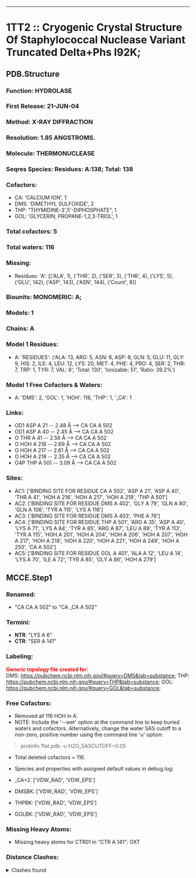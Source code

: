 ---
# 1TT2 :: Cryogenic Crystal Structure Of Staphylococcal Nuclease Variant Truncated Delta+Phs I92K;
## PDB.Structure
### Function: HYDROLASE
### First Release: 21-JUN-04
### Method: X-RAY DIFFRACTION
### Resolution: 1.85 ANGSTROMS.
### Molecule: THERMONUCLEASE
### Seqres Species: Residues: A:138; Total: 138
### Cofactors:
  -  CA:
 'CALCIUM ION', 1
  - DMS:
 'DIMETHYL SULFOXIDE', 2
  - THP:
 "THYMIDINE-3',5'-DIPHOSPHATE", 1
  - GOL:
 'GLYCERIN; PROPANE-1,2,3-TRIOL', 1

### Total cofactors: 5
### Total waters: 116
### Missing:
  - Residues:
 'A': [('ALA', 1), ('THR', 2), ('SER', 3), ('THR', 4), ('LYS', 5), ('GLU', 142), ('ASP', 143), ('ASN', 144),
       ('Count', 8)]

### Biounits: MONOMERIC: A;
### Models: 1
### Chains: A
### Model 1 Residues:
  - A:
 'RESIDUES': ('ALA: 13, ARG: 5, ASN: 6, ASP: 6, GLN: 5, GLU: 11, GLY: 9, HIS: 2, ILE: 4, LEU: 12, LYS: 20, MET: 4, PHE: 4, PRO: 4, SER: 2, THR: 7, TRP: 1, TYR: 7, VAL: 8', 'Total: 130', 'Ionizable: 51',
              'Ratio: 39.2%')

### Model 1 Free Cofactors & Waters:
  - A:
 'DMS': 2, 'GOL': 1, 'HOH': 116, 'THP': 1, '_CA': 1

### Links:
  - OD1 ASP A 21 -- 2.48 Å --> CA  CA A 502
  - OD1 ASP A 40 -- 2.45 Å --> CA  CA A 502
  - O  THR A 41 -- 2.56 Å --> CA  CA A 502
  - O  HOH A 216 -- 2.69 Å --> CA  CA A 502
  - O  HOH A 217 -- 2.61 Å --> CA  CA A 502
  - O  HOH A 218 -- 2.35 Å --> CA  CA A 502
  - O4P THP A 501 -- 3.09 Å --> CA  CA A 502

### Sites:
  - AC1: ['BINDING SITE FOR RESIDUE CA A 502', 'ASP A  21', 'ASP A  40', 'THR A  41', 'HOH A 216', 'HOH A 217', 'HOH A 218', 'THP A 501']
  - AC2: ['BINDING SITE FOR RESIDUE DMS A 402', 'GLY A  79', 'GLN A  80', 'GLN A 106', 'TYR A 115', 'LYS A 116']
  - AC3: ['BINDING SITE FOR RESIDUE DMS A 403', 'PHE A  76']
  - AC4: ['BINDING SITE FOR RESIDUE THP A 501', 'ARG A  35', 'ASP A  40', 'LYS A  71', 'LYS A  84', 'TYR A  85', 'ARG A  87', 'LEU A  89', 'TYR A 113', 'TYR A 115', 'HOH A 201', 'HOH A 204', 'HOH A 206', 'HOH A 207', 'HOH A 217', 'HOH A 219', 'HOH A 220', 'HOH A 221', 'HOH A 249', 'HOH A 250', 'CA A 502']
  - AC5: ['BINDING SITE FOR RESIDUE GOL A 401', 'ALA A  12', 'LEU A  14', 'LYS A  70', 'ILE A  72', 'TYR A  85', 'GLY A  86', 'HOH A 279']

## MCCE.Step1
### Renamed:
  - "CA    CA A 502" to "CA   _CA A 502"

### Termini:
 - <strong>NTR</strong>: "LYS A   6"
 - <strong>CTR</strong>: "SER A 141"

### Labeling:
<strong><font color='red'>Generic topology file created for:</font></strong>  
DMS: https://pubchem.ncbi.nlm.nih.gov/#query=DMS&tab=substance; THP: https://pubchem.ncbi.nlm.nih.gov/#query=THP&tab=substance; GOL: https://pubchem.ncbi.nlm.nih.gov/#query=GOL&tab=substance; 

### Free Cofactors:
  - Removed all 116 HOH in A.
  - NOTE: Include the '--wet' option at the command line to keep buried waters and cofactors. Alternatively, change the water SAS cutoff to a non-zero, positive number using the command line 'u' option:
  > protinfo 1fat.pdb -u H2O_SASCUTOFF=0.05
  - Total deleted cofactors = 116.
  - Species and properties with assigned default values in debug.log:

  - _CA+2: ['VDW_RAD', 'VDW_EPS']

  - DMSBK: ['VDW_RAD', 'VDW_EPS']

  - THPBK: ['VDW_RAD', 'VDW_EPS']

  - GOLBK: ['VDW_RAD', 'VDW_EPS']


### Missing Heavy Atoms:
  -    Missing heavy atoms for CTR01 in "CTR A 141":   OXT

### Distance Clashes:
<details><summary>Clashes found</summary>

- d= 1.53: " CA  NTR A   6" to " CB  LYS A   6"

</details>

